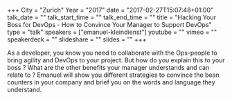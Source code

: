 +++
City = "Zurich"
Year = "2017"
date = "2017-02-27T15:07:48+01:00"
talk_date = ""
talk_start_time = ""
talk_end_time = ""
title = "Hacking Your Boss for DevOps - How to Convince Your Manager to Support DevOps"
type = "talk"
speakers = ["emanuel-kleindienst"]
youtube = ""
vimeo = ""
speakerdeck = ""
slideshare = ""
slides = ""
+++

As a developer, you know you need to collaborate with the Ops-people to bring agility and
DevOps to your project. But how do you explain this to your boss ? What are the other
benefits your manager understands and can relate to ? Emanuel will show you different
strategies to convince the bean counters in your company and brief you on the words and
language they understand.
